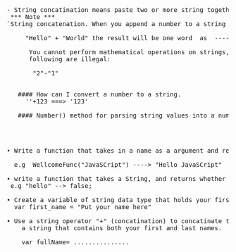<pre>

- String concatination means paste two or more string together
 *** Note *** 
`String concatenation. When you append a number to a string it get turned into a string and processing is from left to right.`

     "Hello" + "World" the result will be one word  as  ---->   "Hello World"

      You cannot perform mathematical operations on strings, even if the strings look like numbers, so the
      following are illegal:
    
       "2"-"1"
       
       
   #### How can I convert a number to a string.
     ''+123 ===> '123'
   
   #### Number() method for parsing string values into a number.




• Write a function that takes in a name as a argument and return the Hello {name}.

  e.g  WellcomeFunc("JavaSCript") ----> "Hello JavaSCript"

• write a function that takes a String, and returns whether or not that String is more than 10 characters long. 
 e.g "hello" --> false;

• Create a variable of string data type that holds your first name.
  var first_name = "Put your name here"
  
• Use a string operator "+" (concatination) to concatinate the string from above to create 
    a string that contains both your first and last names.
   
    var fullName= ...............
</pre>
